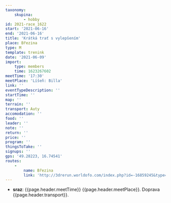 ```yaml
---
taxonomy:
    skupina:
        - hobby
id: 2021-race_1622
start: '2021-06-16'
end: '2021-06-16'
title: 'Krátká trať s vylepšením'
place: Březina
type: M
template: trenink
date: '2021-06-09'
import:
    type: members
    time: 1623267602
meetTime: '17:30'
meetPlace: 'Líšeň: Billa'
link: ''
eventTypeDescription: ''
startTime: ''
map: ''
terrain: ''
transport: Auty
accomodation: ''
food: ''
leader: ''
note: ''
return: ''
price: ''
program: ''
thingsToTake: ''
signups: ''
gps: '49.28223, 16.74541'
routes:
    -
        name: Březina
        link: 'http://3drerun.worldofo.com/index.php?id=-16859245&type=info'
---
```


* **sraz**: {{page.header.meetTime}} {{page.header.meetPlace}}. Doprava {{page.header.transport}}.
